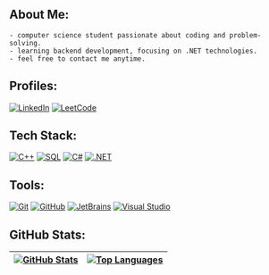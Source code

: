 ## About Me:
```
- computer science student passionate about coding and problem-solving.
- learning backend development, focusing on .NET technologies.
- feel free to contact me anytime.
```

## Profiles:
[![LinkedIn](https://img.shields.io/badge/LinkedIn-0d1117?logo=linkedin&logoColor=white&style=flat-square)](https://www.linkedin.com/in/hel4l)
[![LeetCode](https://img.shields.io/badge/LeetCode-0d1117?logo=leetcode&logoColor=white&style=flat-square)](https://leetcode.com/hel4l)

## Tech Stack:
[![C++](https://img.shields.io/badge/C++-0d1117?logo=c%2B%2B&logoColor=white&style=flat-square)](https://en.cppreference.com/w/)
[![SQL](https://img.shields.io/badge/SQL-0d1117?logo=sqlite&logoColor=white&style=flat-square)](https://www.sqlite.org/index.html)
[![C#](https://img.shields.io/badge/CSharp-0d1117?logo=csharp&logoColor=white&style=flat-square)](https://docs.microsoft.com/en-us/dotnet/csharp/)
[![.NET](https://img.shields.io/badge/.NET-0d1117?logo=.net&logoColor=white&style=flat-square)](https://dotnet.microsoft.com/)

## Tools:
[![Git](https://img.shields.io/badge/Git-0d1117?logo=git&logoColor=white&style=flat-square)](https://git-scm.com/)
[![GitHub](https://img.shields.io/badge/GitHub-0d1117?logo=github&logoColor=white&style=flat-square)](https://github.com/)
[![JetBrains](https://img.shields.io/badge/JetBrains-0d1117?logo=jetbrains&logoColor=white&style=flat-square)](https://www.jetbrains.com/)
[![Visual Studio](https://img.shields.io/badge/Visual%20Studio-0d1117?logo=visual-studio&logoColor=white&style=flat-square)](https://visualstudio.microsoft.com/)

## GitHub Stats:
| [![GitHub Stats](https://github-readme-stats.vercel.app/api?username=Hel4l&theme=github_dark&hide_border=true&show_icons=true&include_all_commits=true&count_private=true)](https://github.com/Hel4l) | [![Top Languages](https://github-readme-stats.vercel.app/api/top-langs/?username=Hel4l&theme=github_dark&hide_border=true&include_all_commits=false&count_private=true&layout=compact)](https://github.com/Hel4l) |
| ------------------------ | ------------------ |
